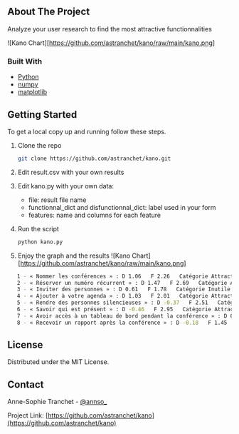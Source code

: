 ## About The Project

Analyze your user research to find the most attractive functionnalities

![Kano Chart][https://github.com/astranchet/kano/raw/main/kano.png]

### Built With

* [Python](https://www.python.org/)
* [numpy](https://numpy.org/)
* [matplotlib](https://matplotlib.org/stable/index.html)

## Getting Started

To get a local copy up and running follow these steps.


1. Clone the repo
   ```sh
   git clone https://github.com/astranchet/kano.git
   ```
2. Edit result.csv with your own results

3. Edit kano.py with your own data:
	- file: result file name
	- functionnal_dict and disfunctionnal_dict: label used in your form
	- features: name and columns for each feature

4. Run the script	
   ```sh
   python kano.py
   ```

5. Enjoy the graph and the results
![Kano Chart][https://github.com/astranchet/kano/raw/main/kano.png]
```sh
   1 - « Nommer les conférences » : D 1.06   F 2.26   Catégorie Attractive
   2 - « Réserver un numéro récurrent » : D 1.47   F 2.69   Catégorie Attractive
   3 - « Inviter des personnes » : D 0.61   F 1.78   Catégorie Inutile
   4 - « Ajouter à votre agenda » : D 1.03   F 2.01   Catégorie Attractive
   5 - « Rendre des personnes silencieuses » : D -0.37   F 2.51   Catégorie Attractive
   6 - « Savoir qui est présent » : D -0.46   F 2.95   Catégorie Attractive
   7 - « Avoir accès à un tableau de bord pendant la conférence » : D 0.11   F 2.45   Catégorie Attractive
   8 - « Recevoir un rapport après la conférence » : D -0.18   F 1.45   Catégorie Inutile
   ```

## License

Distributed under the MIT License. 


<!-- CONTACT -->
## Contact

Anne-Sophie Tranchet - [@annso_](https://twitter.com/annso_)

Project Link: [https://github.com/astranchet/kano](https://github.com/astranchet/kano)
